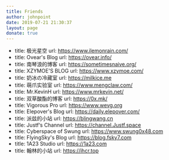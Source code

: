 ```yaml
---
title: Friends
author: johnpoint
date: 2019-07-21 21:30:37
layout: page
donate: true
---
```


  - title: 极光星空
    url: https://www.ilemonrain.com/
  - title: Ovear's Blog
    url: https://ovear.info/
  - title: 南琴浪的博客
    url: https://sometimesnaive.org/
  - title: XZYMOE'S BLOG
    url: https://www.xzymoe.com/
  - title: 奶冰の冷藏室
    url: https://milkice.me
  - title: 萌爪实验室
    url: https://www.mengclaw.com/
  - title: Mr.KevinH
    url: https://www.mrkevin.net/
  - title: 双草酸酯的博客
    url: https://0x.mk/
  - title: Vigorous Pro
    url: https://www.wevg.org
  - title: Elepover's Blog
    url: https://daily.elepover.com/
  - title: 派兹的小站
    url: https://blingwang.cn
  - title: Justf‘s Channel
    url: https://channel.Justf.space
  - title: Cyberspace of Swung
    url: https://www.swung0x48.com
  - title: FlyingSky's Blog
    url: https://blog.fsky7.com
  - title: 1A23 Studio
    url: https://1a23.com
  - title: 翰林的小站
    url: https://ihcr.top